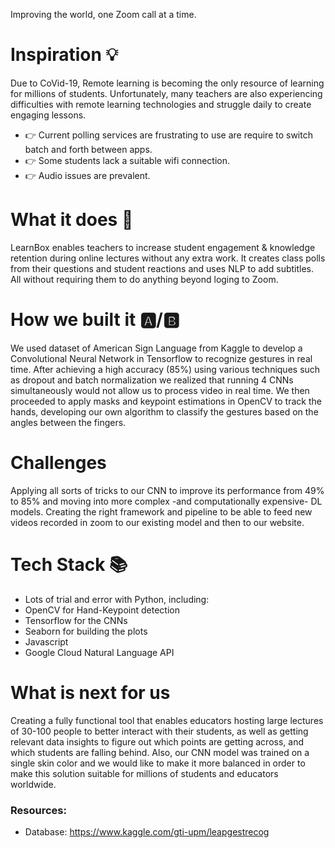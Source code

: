 
Improving the world, one Zoom call at a time. 

# Inspiration 💡
Due to CoVid-19, Remote learning is becoming the only resource of learning for millions of students. Unfortunately, many teachers are also experiencing difficulties with remote learning technologies and struggle daily to create engaging lessons. 

- 👉 Current polling services are frustrating to use are require to switch batch and forth between apps. 
- 👉 Some students lack a suitable wifi connection. 
- 👉 Audio issues are prevalent. 

# What it does 🔨
LearnBox enables teachers to increase student engagement & knowledge retention during online lectures without any extra work. It creates class polls from their questions and student reactions and uses NLP to add subtitles. All without requiring them to do anything beyond loging to Zoom. 

# How we built it 🅰️/🅱️
We used dataset of American Sign Language from Kaggle to develop a Convolutional Neural Network in Tensorflow to recognize gestures in real time. After achieving a high accuracy (85%) using various techniques such as dropout and batch normalization we realized that running 4 CNNs simultaneously would not allow us to process video in real time. We then proceeded to apply masks and keypoint estimations in OpenCV to track the hands, developing our own algorithm to classify the gestures based on the angles between the fingers. 

# Challenges
Applying all sorts of tricks to our CNN to improve its performance from 49% to 85% and moving into more complex -and computationally expensive- DL models. Creating the right framework and pipeline to be able to feed new videos recorded in zoom to our existing model and then to our website.

# Tech Stack 📚
- Lots of trial and error with Python, including:
-   OpenCV for Hand-Keypoint detection
-   Tensorflow for the CNNs
-   Seaborn for building the plots
- Javascript
- Google Cloud Natural Language API

# What is next for us
Creating a fully functional tool that enables educators hosting large lectures of 30-100 people to better interact with their students, as well as getting relevant data insights to figure out which points are getting across, and which students are falling behind. Also, our CNN model was trained on a single skin color and we would like to make it more balanced in order to make this solution suitable for millions of students and educators worldwide. 


### Resources:
- Database: https://www.kaggle.com/gti-upm/leapgestrecog
